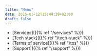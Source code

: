 ```yaml
---
title: "Menu"
date: 2025-05-12T15:44:39+02:00
draft: false
---
```


- [Services]({{% ref "/services" %}})
- [Tech stack]({{% ref "/tech-stack" %}})
- [Terms of service]({{% ref "/tos" %}})
- [Support]({{% ref "/support" %}})
